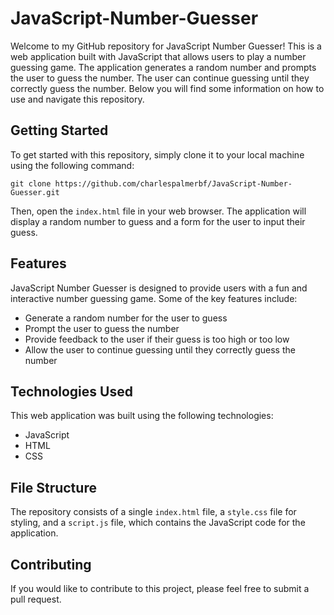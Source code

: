 # JavaScript-Number-Guesser

Welcome to my GitHub repository for JavaScript Number Guesser! This is a web application built with JavaScript that allows users to play a number guessing game. The application generates a random number and prompts the user to guess the number. The user can continue guessing until they correctly guess the number. Below you will find some information on how to use and navigate this repository.

Getting Started
---------------

To get started with this repository, simply clone it to your local machine using the following command:

`git clone https://github.com/charlespalmerbf/JavaScript-Number-Guesser.git`

Then, open the `index.html` file in your web browser. The application will display a random number to guess and a form for the user to input their guess.

Features
--------

JavaScript Number Guesser is designed to provide users with a fun and interactive number guessing game. Some of the key features include:

-   Generate a random number for the user to guess
-   Prompt the user to guess the number
-   Provide feedback to the user if their guess is too high or too low
-   Allow the user to continue guessing until they correctly guess the number

Technologies Used
-----------------

This web application was built using the following technologies:

-   JavaScript
-   HTML
-   CSS

File Structure
--------------

The repository consists of a single `index.html` file, a `style.css` file for styling, and a `script.js` file, which contains the JavaScript code for the application.

Contributing
------------

If you would like to contribute to this project, please feel free to submit a pull request.
